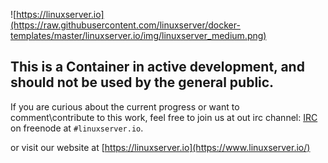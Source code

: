 ![https://linuxserver.io](https://raw.githubusercontent.com/linuxserver/docker-templates/master/linuxserver.io/img/linuxserver_medium.png)

## This is a Container in active development, and should not be used by the general public.
If you are curious about the current progress or want to comment\contribute to this work, feel free to join us at out irc channel:
[IRC](https://www.linuxserver.io/irc/) on freenode at `#linuxserver.io`.

or visit our website at [https://linuxserver.io](https://www.linuxserver.io/)

